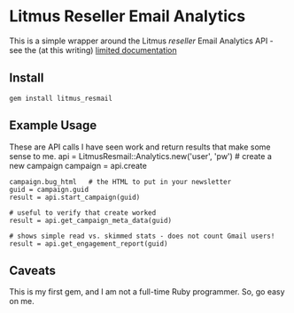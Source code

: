 
Litmus Reseller Email Analytics
===============================

This is a simple wrapper around the Litmus *reseller* Email Analytics API - 
see the (at this writing) 
[limited documentation](http://http://docs.litmus.com/w/page/31510574/Email%20Analytics%20SOAP%20API)

Install
-------
`gem install litmus_resmail`


Example Usage
-------------
These are API calls I have seen work and return results that make some
sense to me.
    api = LitmusResmail::Analytics.new('user', 'pw')
    # create a new campaign
    campaign = api.create

    campaign.bug_html   # the HTML to put in your newsletter
    guid = campaign.guid
    result = api.start_campaign(guid)

    # useful to verify that create worked
    result = api.get_campaign_meta_data(guid)

    # shows simple read vs. skimmed stats - does not count Gmail users!
    result = api.get_engagement_report(guid)

Caveats
-------
This is my first gem, and I am not a full-time Ruby programmer.  So, go
easy on me.
